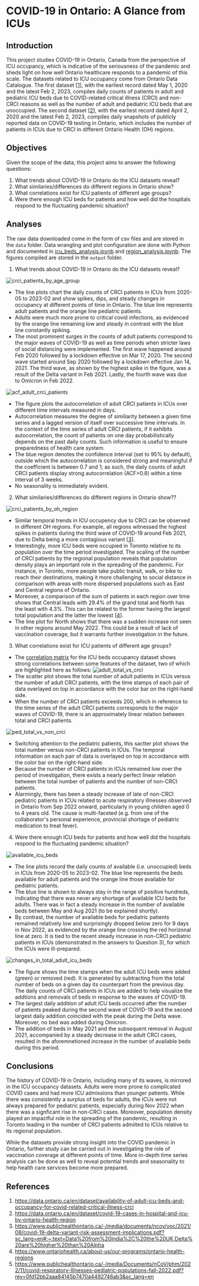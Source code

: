 # COVID-19 in Ontario: A Glance from ICUs


## Introduction

This project studies COVID-19 in Ontario, Canada from the perspective of ICU occupancy, which is indicative of the seriousness of the pandemic and sheds light on how well Ontario healthcare responds to a pandemic of this scale. The datasets related to ICU occupancy come from Ontario Data Catalogue. The first dataset \[[1](#references)\], with the earliest record dated May 1, 2020 and the latest Feb 2, 2023, compiles daily counts of patients in adult and pediatric ICU beds due to COVID-related critical illness (CRCI) and non-CRCI reasons as well as the number of adult and pediatric ICU beds that are unoccupied. The second dataset \[[2](#references)\], with the earliest record dated April 2, 2020 and the latest Feb 2, 2023, compiles daily snapshots of publicly reported data on COVID-19 testing in Ontario, which includes the number of patients in ICUs due to CRCI in different Ontario Health (OH) regions.

## Objectives

Given the scope of the data, this project aims to answer the following questions:
1. What trends about COVID-19 in Ontario do the ICU datasets reveal?
2. What similaries/differences do different regions in Ontario show?
3. What correlations exist for ICU patients of different age groups?
4. Were there enough ICU beds for patients and how well did the hospitals respond to the fluctuating pandemic situation?

## Analyses

The raw data downloaded come in the form of csv files and are stored in the `data` folder. Data wrangling and plot configuration are done with Python and documented in [icu_beds_analysis.ipynb](analysis/icu_beds_analysis.ipynb) and [region_analysis.ipynb](analysis/region_analysis.ipynb). The figures compiled are stored in the `output` folder.

1. What trends about COVID-19 in Ontario do the ICU datasets reveal?

![crci_patients_by_age_group](output/crci_patients_by_age_group.png)
- The line plots chart the daily counts of CRCI patients in ICUs from 2020-05 to 2023-02 and show spikes, dips, and steady changes in occupancy at different points of time in Ontario. The blue line represents adult patients and the orange line pediatric patients.
- Adults were much more prone to critical covid infections, as evidenced by the orange line remaining low and steady in contrast with the blue line constantly spiking. 
- The most prominent surges in the counts of adult patients correspond to the major waves of COVID-19 as well as time periods when stricter laws of social distancing were implemented. The first wave happened around Feb 2020 followed by a lockdown effective on Mar 17, 2020. The second wave started around Sep 2020 followed by a lockdown effective Jan 14, 2021. The third wave, as shown by the highest spike in the figure, was a result of the Delta variant in Feb 2021. Lastly, the fourth wave was due to Omicron in Feb 2022.

![acf_adult_crci_patients](output/acf_adult_crci_patients.png)
- The figure plots the autocorrelation of adult CRCI patients in ICUs over different time intervals measured in days.
- Autocorrelation measures the degree of similiarity between a given time series and a lagged version of itself over successive time intervals. In the context of the time series of adult CRCI patients, if it exhibits autocorrelation, the count of patients on one day probabilistically depends on the past daily counts. Such information is useful to ensure preparedness of health care system.
- The blue region denotes the confidence interval (set to 95% by default), outside which the autocorrelation is considered strong and meaningful if the coefficient is between 0.7 and 1; as such, the daily counts of adult CRCI patients display strong autocorrelation (ACF>0.8) within a time interval of 3 weeks.
- No seasonality is immediately evident.

2. What similaries/differences do different regions in Ontario show??

![crci_patients_by_oh_region](output/crci_patients_by_oh_region.png)
- Similar temporal trends in ICU occupency due to CRCI can be observed in different OH regions. For example, all regions witnessed the highest spikes in patients during the third wave of COVID-19 around Feb 2021, due to Delta being a more contagious variant \[[3](#references)\].
- Interestingly, more ICU beds were occupied in Toronto relative to its population over the time period investigated. The scaling of the number of CRCI patients by the regional population reveals that population density plays an important role in the spreading of the pandemic. For instance, in Toronto, more people take public transit, walk, or bike to reach their destinations, making it more challenging to social distance in comparison with areas with more dispersed populations such as East and Central regions of Ontario.
- Moreover, a comparison of the sum of patients in each region over time shows that Central leads with 29.4% of the grand total and North has the least with 4.3%. This can be related to the former having the largest total population and the latter the lowest \[[4](#references)\]. 
- The line plot for North shows that there was a sudden increase not seen in other regions around May 2022. This could be a result of lack of vaccination coverage, but it warrants further investigation in the future. 

3. What correlations exist for ICU patients of different age groups?

- The [correlation matrix](output/correlation_matrix.png) for the ICU beds occupancy dataset shows strong correlations between some features of the dataset, two of which are highlighted here as follows:
![adult_total_vs_crci](output/adult_total_vs_crci.png)
- The scatter plot shows the total number of adult patients in ICUs versus the number of adult CRCI patients, with the time stamps of each pair of data overlayed on top in accordance with the color bar on the right-hand side.
- When the number of CRCI patients exceeds 200, which in reference to the time series of the adult CRCI patients corresponds to the major waves of COVID-19, there is an approximately linear relation between total and CRCI patients.

![ped_total_vs_non_crci](output/pediatric_total_vs_non_crci.png)
- Switching attention to the pediatric patients, this sactter plot shows the total number versus non-CRCI patients in ICUs. The temporal information on each pair of data is overlayed on top in accordance with the color bar on the right-hand side.
- Because the number of CRCI patients in ICUs remained low over the period of investigation, there exists a nearly perfect linear relation between the total number of patients and the number of non-CRCI patients.
- Alarmingly, there has been a steady increase of late of non-CRCI pediatric patients in ICUs related to acute respiratory illnesses observed in Ontario from Sep 2022 onward, particularly in young children aged 0 to 4 years old. The cause is multi-faceted (e.g. from one of the collaborator's personal experience, provincial shortage of pediatric medication to treat fever).

4. Were there enough ICU beds for patients and how well did the hospitals respond to the fluctuating pandemic situation?

![available_icu_beds](output/available_icu_beds.png)
- The line plots record the daily counts of available (i.e. unoccupied) beds in ICUs from 2020-05 to 2023-02. The blue line represents the beds available for adult patients and the orange line those available for pediatric patients.
- The blue line is shown to always stay in the range of positive hundreds, indicating that there was never any shortage of available ICU beds for adults. There was in fact a steady increase in the number of available beds between May and Aug 2021 (to be explained shortly).
- By contrast, the number of available beds for pediatric patients remained relatively low and surprisingly dropped below zero for 9 days in Nov 2022, as evidenced by the orange line crossing the red horizonal line at zero. It is tied to the recent steady increase in non-CRCI pediatric patients in ICUs (demonstrated in the answers to Question 3), for which the ICUs were ill-prepared. 

![changes_in_total_adult_icu_beds](output/changes_in_total_adult_icu_beds.png)
- The figure shows the time stamps when the adult ICU beds were added (green) or removed (red). It is generated by subtracting from the total number of beds on a given day its counterpart from the previous day. The daily counts of CRCI patients in ICUs are added to help visualize the addtions and removals of beds in response to the waves of COVID-19.
- The largest daily addition of adult ICU beds occurred after the number of patients peaked during the second wave of COVID-19 and the second largest daily addition coincided with the peak during the Delta wave. Moreover, no bed was added during Omicron.
- The addition of beds in May 2021 and the subsequent removal in August 2021, accompanied by a steady decrease in the adult CRCI cases, resulted in the aforemnetioned increase in the number of available beds during this period.
	
## Conclusions

The history of COVID-19 in Ontario, including many of its waves, is mirrored in the ICU occupancy datasets. Adults were more prone to complicated COVID cases and had more ICU admissions than younger patients. While there was consistently a surplus of beds for adults, the ICUs were not always prepared for pediatric patients, especially during Nov 2022 when there was a signficant rise in non-CRCI cases. Moreover, population density played an impactful role in the spreading of the pandemic, resulting in Toronto leading in the number of CRCI patients admiited to ICUs relative to its regional population.

While the datasets provide strong insight into the COVID pandemic in Ontario, further study can be carried out in investigating the role of vaccination coverage at different points of time. More in-depth time series analysis can be done as well to reveal potential trends and seasonality to help health care services become more prepared.

## References

1. https://data.ontario.ca/en/dataset/availability-of-adult-icu-beds-and-occupancy-for-covid-related-critical-illness-crci
2. https://data.ontario.ca/en/dataset/covid-19-cases-in-hospital-and-icu-by-ontario-health-region
3. https://www.publichealthontario.ca/-/media/documents/ncov/voc/2021/08/covid-19-delta-variant-risk-assessment-implications.pdf?sc_lang=en#:~:text=Data%20from%20India%2C%20the%20UK,Delta%20are%20higher%20than%20Alpha
4. https://www.ontariohealth.ca/about-us/our-programs/ontario-health-regions
5. https://www.publichealthontario.ca/-/media/Documents/nCoV/phm/2022/11/covid-respiratory-Illnesses-pediatric-populations-fall-2022.pdf?rev=0fd12bb2aaa84145b7470a4492746ab3&sc_lang=en

